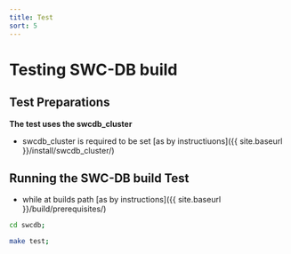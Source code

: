 ```yaml
---
title: Test
sort: 5
---
```


# Testing SWC-DB build



## Test Preparations

**The test uses the swcdb_cluster**
- swcdb_cluster is required to be set [as by instructiuons]({{ site.baseurl }}/install/swcdb_cluster/)



## Running the SWC-DB build Test
*  while at builds path [as by instructions]({{ site.baseurl }}/build/prerequisites/)

```bash
cd swcdb;
```

```bash
make test;
```
